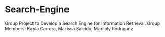 # Search-Engine
Group Project to Develop a Search Engine for Information Retrieval.
Group Members:
Kayla Carrera,
Marissa Salcido,
Mariloly Rodriguez
